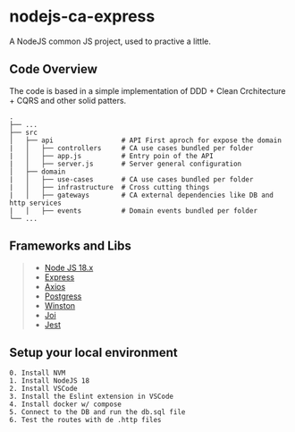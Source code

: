 # nodejs-ca-express

A NodeJS common JS project, used to practive a little.

## Code Overview

The code is based in a simple implementation of DDD + Clean Crchitecture + CQRS and other solid patters.

    .
    ├── ...
    ├── src                   
    │   ├── api                 # API First aproch for expose the domain    
    |   │   ├── controllers     # CA use cases bundled per folder    
    |   │   ├── app.js          # Entry poin of the API
    |   │   ├── server.js       # Server general configuration
    │   ├── domain              
    |   │   ├── use-cases       # CA use cases bundled per folder
    |   │   ├── infrastructure  # Cross cutting things
    |   │   ├── gateways        # CA external dependencies like DB and http services
    |   │   ├── events          # Domain events bundled per folder
    └── ...

## Frameworks and Libs
 
> * [Node JS 18.x](https://nodejs.dev/)
> * [Express](https://expressjs.com/)
> * [Axios](https://axios-http.com/)
> * [Postgress](https://node-postgres.com/)
> * [Winston](https://github.com/winstonjs/winston)
> * [Joi](https://joi.dev/)
> * [Jest](https://jestjs.io/)

## Setup your local environment

```
0. Install NVM
1. Install NodeJS 18
2. Install VSCode
3. Install the Eslint extension in VSCode
4. Install docker w/ compose
5. Connect to the DB and run the db.sql file
6. Test the routes with de .http files
```

